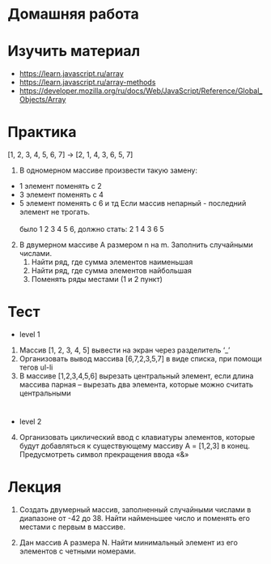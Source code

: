 ﻿# Домашняя работа

# Изучить материал

* https://learn.javascript.ru/array
* https://learn.javascript.ru/array-methods
* https://developer.mozilla.org/ru/docs/Web/JavaScript/Reference/Global_Objects/Array


# Практика
[1, 2, 3, 4, 5, 6, 7] -> [2, 1, 4, 3, 6, 5, 7]
1) В одномерном массиве произвести такую замену:
* 1 элемент поменять с 2
* 3 элемент поменять с 4
* 5 элемент поменять с 6
и тд
Если массив непарный - последний элемент не трогать.<br><br>
было 1 2 3 4 5 6, должно стать: 2 1 4 3 6 5

2) В двумерном массиве A размером n на m. Заполнить случайными числами.
    1. Найти ряд, где сумма элементов наименьшая
    2. Найти ряд, где сумма элементов найбольшая
    3. Поменять ряды местами (1 и 2 пункт)

# Тест
- level 1
1) Массив [1, 2, 3, 4, 5] вывести на экран через разделитель ‘_’
2) Организовать вывод массива [6,7,2,3,5,7] в виде списка, при помощи тегов ul-li
3) В массиве [1,2,3,4,5,6] вырезать центральный элемент, если длина массива парная – вырезать два элемента, которые можно считать центральными
#
- level 2
4) Организовать циклический ввод с клавиатуры элементов, которые будут добавляться к существующему массиву A = [1,2,3]  в конец. Предусмотреть символ прекращения ввода «&»

# Лекция

1) Создать двумерный массив, заполненный случайными числами в диапазоне от -42 до 38. Найти найменьшее число и поменять его местами с первым в массиве.

2) Дан массив A размера N. Найти минимальный элемент из его элементов с четными номерами.



   



